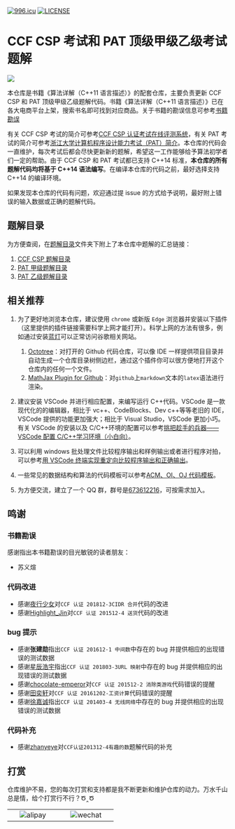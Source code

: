 [![996.icu](https://img.shields.io/badge/link-996.icu-red.svg)](https://996.icu) [![LICENSE](https://img.shields.io/badge/license-Anti%20996-blue.svg)](https://github.com/996icu/996.ICU/blob/master/LICENSE)

# CCF CSP 考试和 PAT 顶级甲级乙级考试题解

<img src="https://z3.ax1x.com/2021/06/17/2zNIII.md.jpg">

本仓库是书籍《算法详解（C++11 语言描述）》的配套仓库，主要负责更新 CCF CSP 和 PAT 顶级甲级乙级题解代码。书籍《算法详解（C++11 语言描述）》已在各大电商平台上架，搜索书名即可找到对应商品。关于书籍的勘误信息可参考[书籍勘误](书籍勘误.md)

有关 CCF CSP 考试的简介可参考[CCF CSP 认证考试在线评测系统](https://www.cnblogs.com/richenyunqi/p/14892974.html)，有关 PAT 考试的简介可参考[浙江大学计算机程序设计能力考试（PAT）简介](https://www.cnblogs.com/richenyunqi/p/14892982.html)。本仓库的代码会一直维护，每次考试后都会尽快更新新的题解，希望这一工作能够给予算法初学者们一定的帮助。由于 CCF CSP 和 PAT 考试都已支持 C++14 标准，**本仓库的所有题解代码均将基于 C++14 语法编写**。在编译本仓库的代码之前，最好选择支持 C++14 的编译环境。

如果发现本仓库的代码有问题，欢迎通过提 issue 的方式给予说明，最好附上错误的输入数据或正确的题解代码。

## 题解目录

为方便查阅，在[题解目录](题解目录)文件夹下附上了本仓库中题解的汇总链接：

1. [CCF CSP 题解目录](题解目录/CCF%20CSP题解目录.md)
2. [PAT 甲级题解目录](题解目录/PAT甲级题解目录.md)
3. [PAT 乙级题解目录](题解目录/PAT乙级题解目录.md)

## 相关推荐

1. 为了更好地浏览本仓库，建议使用 `chrome` 或新版 `Edge` 浏览器并安装以下插件（这里提供的插件链接需要科学上网才能打开）。科学上网的方法有很多，例如通过安装[蓝灯](https://github.com/ainiyiwan/forum)可以正常访问谷歌相关网站。

   1. [Octotree](https://chrome.google.com/webstore/detail/octotree/bkhaagjahfmjljalopjnoealnfndnagc)：对打开的 Github 代码仓库，可以像 IDE 一样提供项目目录并自动生成一个仓库目录树侧边栏，通过这个插件你可以很方便地打开这个仓库内的任何一个文件。
   2. [MathJax Plugin for Github](https://chrome.google.com/webstore/detail/mathjax-plugin-for-github/ioemnmodlmafdkllaclgeombjnmnbima)：对`github`上`markdown`文本的`latex`语法进行渲染。

2. 建议安装 VSCode 并进行相应配置，来编写运行 C++代码。VSCode 是一款现代化的的编辑器，相比于 vc++、CodeBlocks、Dev c++等等老旧的 IDE，VSCode 提供的功能更加强大；相比于 Visual Studio，VSCode 更加小巧。有关 VSCode 的安装以及 C/C++环境的配置可以参考[挑把趁手的兵器——VSCode 配置 C/C++学习环境（小白向）](https://zhuanlan.zhihu.com/p/147366852)。
3. 可以利用 windows 批处理文件比较程序输出和样例输出或者进行程序对拍，可以参考[用 VSCode 终端实现重定向比较程序输出和正确输出](https://www.cnblogs.com/richenyunqi/p/14894172.html)。
4. 一些常见的数据结构和算法的代码模板可以参考[ACM、OI、OJ 代码模板](https://github.com/richenyunqi/code-templates)。
5. 为方便交流，建立了一个 QQ 群，群号是[673612216](https://qm.qq.com/cgi-bin/qm/qr?k=7vZCZuLbDvjYI33zxScZMV0irFFaO-xH&jump_from=webapi)，可按需求加入。

## 鸣谢

### 书籍勘误

感谢指出本书籍勘误的目光敏锐的读者朋友：

- 苏义煊

### 代码改进

- 感谢[夜行少女](https://me.csdn.net/qq_37967797)对`CCF 认证 201812-3CIDR 合并`代码的改进
- 感谢[Highlight_Jin](https://me.csdn.net/Highlight_Jin)对`CCF 认证 201512-4 送货`代码的改进

### bug 提示

- 感谢**张建勋**指出`CCF 认证 201612-1 中间数`中存在的 bug 并提供相应的出现错误的测试数据
- 感谢[星辰浩宇](https://me.csdn.net/amf12345)指出`CCF 认证 201803-3URL 映射`中存在的 bug 并提供相应的出现错误的测试数据
- 感谢[chocolate-emperor](https://github.com/chocolate-emperor)对`CCF 认证 201512-2 消除类游戏`代码错误的提醒
- 感谢[田奕轩](https://me.csdn.net/qq_45057634)对`CCF 认证 20161202-工资计算`代码错误的提醒
- 感谢[徐嘉诚](https://github.com/xiaobanni)指出`CCF 认证 201403-4 无线网络`中存在的 bug 并提供相应的出现错误的测试数据

### 代码补充

- 感谢[zhanyeye](https://github.com/zhanyeye)对`CCF认证201312-4有趣的数`题解代码的补充

## 打赏

仓库维护不易，您的每次打赏和支持都是我不断更新和维护仓库的动力。万水千山总是情，给个打赏行不行？Ծ‸Ծ

<center>
<table><tr>
<td><img src="https://z3.ax1x.com/2021/06/17/2zNe8f.jpg" alt="alipay" hspace="20"></td>
<td><img src="https://z3.ax1x.com/2021/06/17/2zNZPP.jpg" alt="wechat" hspace="20"></td>
</tr></table>
</center>
